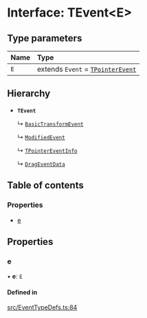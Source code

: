 # Interface: TEvent<E\>

## Type parameters

| Name | Type |
| :------ | :------ |
| `E` | extends `Event` = [`TPointerEvent`](../modules.md#tpointerevent) |

## Hierarchy

- **`TEvent`**

  ↳ [`BasicTransformEvent`](BasicTransformEvent.md)

  ↳ [`ModifiedEvent`](ModifiedEvent.md)

  ↳ [`TPointerEventInfo`](TPointerEventInfo.md)

  ↳ [`DragEventData`](DragEventData.md)

## Table of contents

### Properties

- [e](TEvent.md#e)

## Properties

### e

• **e**: `E`

#### Defined in

[src/EventTypeDefs.ts:84](https://github.com/fabricjs/fabric.js/blob/a4453620e/src/EventTypeDefs.ts#L84)
